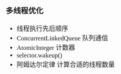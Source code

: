<span  style="font-family: Simsun,serif; font-size: 17px; ">

### 多线程优化

- 线程执行先后顺序
- ConcurrentLinkedQueue<Runnable> 队列通信
- AtomicInteger 计数器
- selector.wakeup()
- 阿姆达尔定律 计算合适的线程数量

</span>